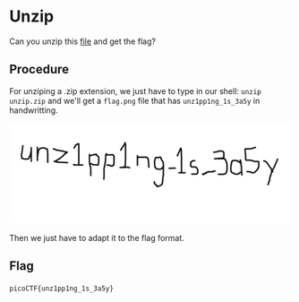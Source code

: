 # Unzip

Can you unzip this [file](./assets/unzip/unzip.zip) and get the flag?

## Procedure
For unziping a .zip extension, we just have to type in our shell: `unzip unzip.zip` and we'll get a `flag.png` file that has `unz1pp1ng_1s_3a5y` in handwritting. 

![image](./assets/unzip/flag.png)

Then we just have to adapt it to the flag format.


## Flag

`picoCTF{unz1pp1ng_1s_3a5y}`
